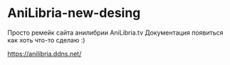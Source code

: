 # AniLibria-new-desing
Просто ремейк сайта анилибрии AniLibria.tv
Документация появиться как хоть что-то сделаю :)

https://anilibria.ddns.net/
